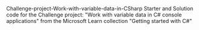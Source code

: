 Challenge-project-Work-with-variable-data-in-CSharp
Starter and Solution code for the Challenge project: "Work with variable data in C# console applications" from the Microsoft Learn collection "Getting started with C#"
